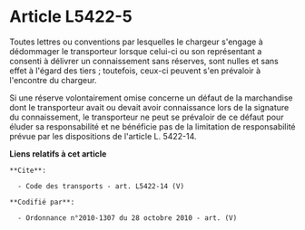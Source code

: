 # Article L5422-5

Toutes lettres ou conventions par lesquelles le chargeur s'engage à dédommager le transporteur lorsque celui-ci ou son
représentant a consenti à délivrer un connaissement sans réserves, sont nulles et sans effet à l'égard des tiers ; toutefois,
ceux-ci peuvent s'en prévaloir à l'encontre du chargeur. 

Si une réserve volontairement omise concerne un défaut de la marchandise dont le transporteur avait ou devait avoir
connaissance lors de la signature du connaissement, le transporteur ne peut se prévaloir de ce défaut pour éluder sa
responsabilité et ne bénéficie pas de la limitation de responsabilité prévue par les dispositions de l'article L. 5422-14.

**Liens relatifs à cet article**

	**Cite**:

	  - Code des transports - art. L5422-14 (V)

	**Codifié par**:

	  - Ordonnance n°2010-1307 du 28 octobre 2010 - art. (V)
